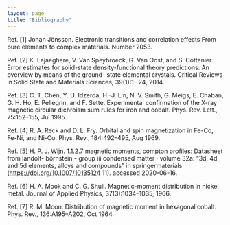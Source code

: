 ```yaml
---
layout: page
title: "Bibliography"
---
```



Ref. [1] Johan Jönsson. Electronic transitions and correlation effects From pure elements to complex materials. Number 2053.

Ref. [2] K. Lejaeghere, V. Van Speybroeck, G. Van Oost, and S. Cottenier. Error estimates for solid-state density-functional theory predictions: An overview by means of the ground- state elemental crystals. Critical Reviews in Solid State and Materials Sciences, 39(1):1– 24, 2014.

Ref. [3] C. T. Chen, Y. U. Idzerda, H.-J. Lin, N. V. Smith, G. Meigs, E. Chaban, G. H. Ho, E. Pellegrin, and F. Sette. Experimental confirmation of the X-ray magnetic circular dichroism sum rules for iron and cobalt. Phys. Rev. Lett., 75:152–155, Jul 1995.

Ref. [4] R. A. Reck and D. L. Fry. Orbital and spin magnetization in Fe-Co, Fe-Ni, and Ni-Co. Phys. Rev., 184:492–495, Aug 1969.

Ref. [5] H. P. J. Wijn. 1.1.2.7 magnetic moments, compton profiles: Datasheet from landolt- börnstein - group iii condensed matter · volume 32a: “3d, 4d and 5d elements, alloys and compounds” in springermaterials (https://doi.org/10.1007/10135124 11). accessed 2020-06-16.

Ref. [6] H. A. Mook and C. G. Shull. Magnetic-moment distribution in nickel metal. Journal of Applied Physics, 37(3):1034–1035, 1966.

Ref. [7] R. M. Moon. Distribution of magnetic moment in hexagonal cobalt. Phys. Rev., 136:A195–A202, Oct 1964.
